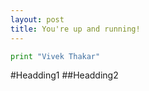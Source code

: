 ```yaml
---
layout: post
title: You're up and running!
---
```


```Python
print "Vivek Thakar"
```

#Headding1
##Headding2
